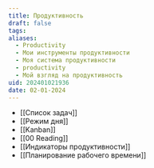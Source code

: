 ```yaml
---
title: Продуктивность
draft: false
tags: 
aliases:
  - Productivity
  - Мои инструменты продуктивности
  - Моя система продуктивности
  - productivity
  - Мой взгляд на продуктивность
uid: 202401021936
date: 02-01-2024
---
```

- [[Список задач]]
- [[Режим дня]]
- [[Kanban]]
- [[00 Reading]]
- [[Индикаторы продуктивности]]
- [[Планирование рабочего времени]]